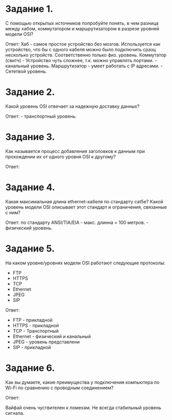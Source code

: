 # Задание 1.
С помощью открытых источников попробуйте понять, в чем разница между хабом, коммутатором и маршрутизатором в разрезе уровней модели OSI?

Ответ: 
Хаб  - самое простое устройство без мозгов. Используется как устройство, что бы с одного кабеля можно было подключить сразц несколько устройств. Соответственно только физ. уровень. 
Коммутатор (свитч) - Устройство чуть сложнее, т.к. можно управлять портами. - канальный уровень. 
Маршрутизатор - умеет работать с IP адресами. - Сететвой уровень. 

# Задание 2.
Какой уровень OSI отвечает за надежную доставку данных?

Ответ: - транспортный уровень. 

# Задание 3.
Как называется процесс добавления заголовков к данным при прохождении их от одного уровня OSI к другому?

Ответ: 

# Задание 4. 
Какая максимальная длина ethernet-кабеля по стандарту cat5e? Какой уровень модели OSI описывает этот стандарт и ограничения, связанные с ним?

Ответ: по стандарту ANSI/TIA/EIA - макс. длинна = 100 метров. - физический уровень. 

# Задание 5.
На каком уровне/уровнях модели OSI работают следующие протоколы:

* FTP
* HTTPS
* TCP
* Ethernet
* JPEG
* SIP
 
Ответ: 
* FTP - прикладной
* HTTPS - прикладной
* TCP - Транспортный 
* Ethernet -  физический и канальный
* JPEG - уровень представлени
* SIP - прикладной

# Задание 6.
Как вы думаете, какие преимущества у подключения компьютера по Wi-Fi по сравнению с проводным соединением? 

Ответ: 

Вайфай очень чуствителен к помехам. Не всегда стабильный уровень сигнала.
